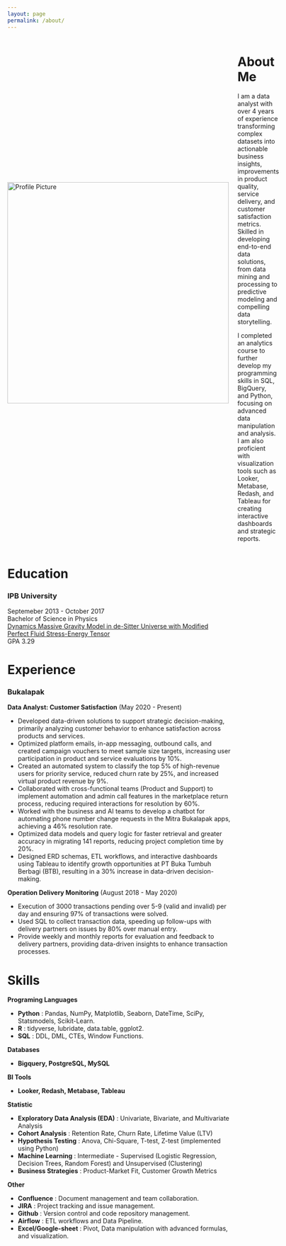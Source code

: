 ```yaml
---
layout: page
permalink: /about/
---
```

<div>
<div style="display: flex; align-items: center;">
  <img src="{{ site.baseurl }}/images/trio_wibowo.png" alt="Profile Picture" style="width: 500px; margin-right: 20px;">
  <div>
    <h1>About Me</h1>
  <p>I am a data analyst with over 4 years of experience transforming complex datasets into actionable business insights, improvements in product quality, service delivery, and customer satisfaction metrics. Skilled in developing end-to-end data solutions, from data mining and processing to predictive modeling and compelling data storytelling.</p>
    <p>I completed an analytics course to further develop my programming skills in SQL, BigQuery, and Python, focusing on advanced data manipulation and analysis. I am also proficient with visualization tools such as Looker, Metabase, Redash, and Tableau for creating interactive dashboards and strategic reports.</p>
  </div>
</div>

<h1>Education</h1>
  <h3>IPB University</h3>
  Septemeber 2013 - October 2017<br>
  Bachelor of Science in Physics<br>
  <a href="https://repository.ipb.ac.id/handle/123456789/90740?show=full" target="_blank">Dynamics Massive Gravity Model in de-Sitter Universe with Modified Perfect Fluid Stress-Energy Tensor<br></a>
  GPA 3.29
<h1>Experience</h1>
  <h3>Bukalapak</h3>
   <b>Data Analyst: Customer Satisfaction</b> (May 2020 - Present)<br>
    <ul>
      <li>Developed data-driven solutions to support strategic decision-making, primarily analyzing customer behavior to enhance satisfaction across products and services.</li>
      <li>Optimized platform emails, in-app messaging, outbound calls, and created campaign vouchers to meet sample size targets, increasing user participation in product and service evaluations by 10%.</li>
      <li>Created an automated system to classify the top 5% of high-revenue users for priority service, reduced churn rate by 25%, and increased virtual product revenue by 9%.</li>
      <li>Collaborated with cross-functional teams (Product and Support) to implement automation and admin call features in the marketplace return process, reducing required interactions for resolution by 60%.</li>
      <li>Worked with the business and AI teams to develop a chatbot for automating phone number change requests in the Mitra Bukalapak apps, achieving a 46% resolution rate.</li>
      <li>Optimized data models and query logic for faster retrieval and greater accuracy in migrating 141 reports, reducing project completion time by 20%.</li>
      <li>Designed ERD schemas, ETL workflows, and interactive dashboards using Tableau to identify growth opportunities at PT Buka Tumbuh Berbagi (BTB), resulting in a 30% increase in data-driven decision-making.</li>
    </ul>
  <b>Operation Delivery Monitoring</b> (August 2018 - May 2020)<br>
    <ul>
      <li>Execution of 3000 transactions pending over 5-9 (valid and invalid) per day and ensuring 97% of transactions were solved.</li>
      <li>Used SQL to collect transaction data, speeding up follow-ups with delivery partners on issues by 80% over manual entry.</li>
      <li>Provide weekly and monthly reports for evaluation and feedback to delivery partners, providing data-driven insights to enhance transaction processes.</li>
    </ul>  
<h1>Skills</h1>
<b>Programing Languages</b>
  <ul>
    <li><b>Python</b> : Pandas, NumPy, Matplotlib, Seaborn, DateTime, SciPy, Statsmodels, Scikit-Learn.</li>
    <li><b>R</b> : tidyverse, lubridate, data.table, ggplot2.</li>
    <li><b>SQL</b> : DDL, DML, CTEs, Window Functions.</li>
  </ul>
<b>Databases</b> 
  <ul>
    <li><b>Bigquery, PostgreSQL, MySQL</b></li>
  </ul>
<b>BI Tools</b>
  <ul>
    <li><b>Looker, Redash, Metabase, Tableau</b></li>
  </ul>
<b>Statistic</b>
  <ul>
    <li><b>Exploratory Data Analysis (EDA)</b> : Univariate, Bivariate, and Multivariate Analysis</li>
    <li><b>Cohort Analysis</b> : Retention Rate, Churn Rate, Lifetime Value (LTV)</li>
    <li><b>Hypothesis Testing</b> : Anova, Chi-Square, T-test, Z-test (implemented using Python)</li>
    <li><b>Machine Learning</b> : Intermediate - Supervised (Logistic Regression, Decision Trees, Random Forest) and Unsupervised (Clustering)</li>
    <li><b>Business Strategies</b> : Product-Market Fit, Customer Growth Metrics</li>
  </ul>
<b>Other</b>
  <ul>
    <li><b>Confluence</b> : Document management and team collaboration.</li>
    <li><b>JIRA</b> : Project tracking and issue management.</li>
    <li><b>Github</b> : Version control and code repository management.</li>
    <li><b>Airflow</b> : ETL workflows and Data Pipeline.</li>
    <li><b>Excel/Google-sheet</b> : Pivot, Data manipulation with advanced formulas, and visualization.</li>
  </ul>
</div><br>



